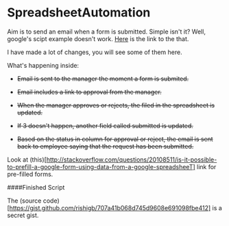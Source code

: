 # SpreadsheetAutomation

Aim is to send an email when a form is submitted. Simple isn't it? Well, google's scipt example doesn't work. [Here](https://developers.google.com/apps-script/articles/expense_report_approval) is the link to the that.

I have made a lot of changes, you will see some of them here.

What's happening inside:

* <s> Email is sent to the manager the moment a form is submited.</s>

* <s> Email includes a link to approval from the manager.</s>

* <s> When the manager approves or rejects, the filed in the spreadsheet is updated. </s>

* <s> If 3 doesn't happen, another field called submitted is updated. </s>

* <s> Based on the status in column for approval or reject, the email is sent back to employee saying that the request has been submitted.</s>

Look at (this)[http://stackoverflow.com/questions/20108511/is-it-possible-to-prefill-a-google-form-using-data-from-a-google-spreadsheeT] link for pre-filled forms.


####Finished Script

The (source code)[https://gist.github.com/rishigb/707a41b068d745d9608e691098fbe412] is a secret gist.

